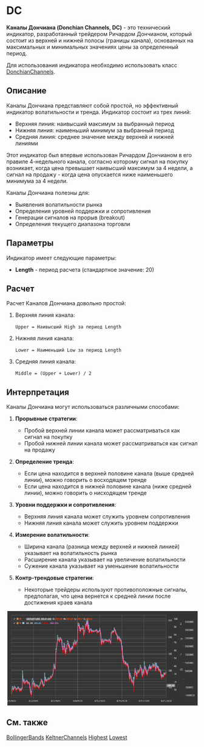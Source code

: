 # DC

**Каналы Дончиана (Donchian Channels, DC)** - это технический индикатор, разработанный трейдером Ричардом Дончианом, который состоит из верхней и нижней полосы (границы канала), основанных на максимальных и минимальных значениях цены за определенный период.

Для использования индикатора необходимо использовать класс [DonchianChannels](xref:StockSharp.Algo.Indicators.DonchianChannels).

## Описание

Каналы Дончиана представляют собой простой, но эффективный индикатор волатильности и тренда. Индикатор состоит из трех линий:
- Верхняя линия: наивысший максимум за выбранный период
- Нижняя линия: наименьший минимум за выбранный период
- Средняя линия: среднее значение между верхней и нижней линиями

Этот индикатор был впервые использован Ричардом Дончианом в его правиле 4-недельного канала, согласно которому сигнал на покупку возникает, когда цена превышает наивысший максимум за 4 недели, а сигнал на продажу - когда цена опускается ниже наименьшего минимума за 4 недели.

Каналы Дончиана полезны для:
- Выявления волатильности рынка
- Определения уровней поддержки и сопротивления
- Генерации сигналов на прорыв (breakout)
- Определения текущего диапазона торговли

## Параметры

Индикатор имеет следующие параметры:
- **Length** - период расчета (стандартное значение: 20)

## Расчет

Расчет Каналов Дончиана довольно простой:

1. Верхняя линия канала:
   ```
   Upper = Наивысший High за период Length
   ```

2. Нижняя линия канала:
   ```
   Lower = Наименьший Low за период Length
   ```

3. Средняя линия канала:
   ```
   Middle = (Upper + Lower) / 2
   ```

## Интерпретация

Каналы Дончиана могут использоваться различными способами:

1. **Прорывные стратегии**:
   - Пробой верхней линии канала может рассматриваться как сигнал на покупку
   - Пробой нижней линии канала может рассматриваться как сигнал на продажу

2. **Определение тренда**:
   - Если цена находится в верхней половине канала (выше средней линии), можно говорить о восходящем тренде
   - Если цена находится в нижней половине канала (ниже средней линии), можно говорить о нисходящем тренде

3. **Уровни поддержки и сопротивления**:
   - Верхняя линия канала может служить уровнем сопротивления
   - Нижняя линия канала может служить уровнем поддержки

4. **Измерение волатильности**:
   - Ширина канала (разница между верхней и нижней линией) указывает на волатильность рынка
   - Расширение канала указывает на увеличение волатильности
   - Сужение канала указывает на уменьшение волатильности

5. **Контр-трендовые стратегии**:
   - Некоторые трейдеры используют противоположные сигналы, предполагая, что цена вернется к средней линии после достижения краев канала

![indicator_donchian_channels](../../../../images/indicator_donchian_channels.png)

## См. также

[BollingerBands](bollinger_bands.md)
[KeltnerChannels](keltner_channels.md)
[Highest](highest.md)
[Lowest](lowest.md)